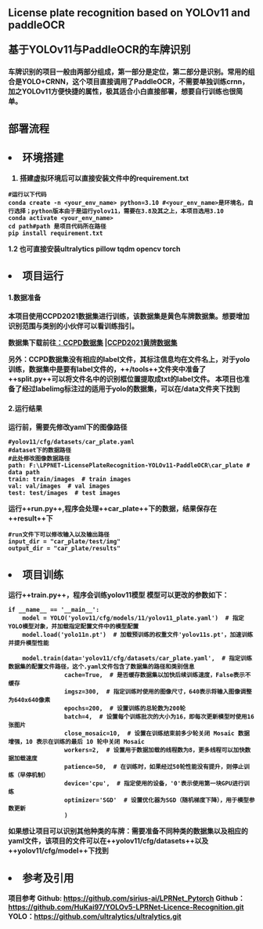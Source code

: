 <h2>
<p>License plate recognition based on YOLOv11 and paddleOCR<p>  
<p>基于<strong>YOLOv11与<strong>PaddleOCR的车牌识别<p>
</h2>
车牌识别的项目一般由两部分组成，第一部分是定位，第二部分是识别。常用的组合是YOLO+CRNN，这个项目直接调用了PaddleOCR，不需要单独训练crnn，加之YOLOv11方便快捷的属性，极其适合小白直接部署，想要自行训练也很简单。

<h2>部署流程<h2>
<li>环境搭建</li></h2>

1.  搭建虚拟环境后可以直接安装文件中的requirement.txt

<!---->

    #运行以下代码
    conda create -n <your_env_name> python=3.10 #<your_env_name>是环境名，自行选择；python版本由于是运行yolov11，需要在3.8及其之上，本项目选用3.10
    conda activate <your_env_name>
    cd path#path 是项目代码所在路径
    pip install requirement.txt

1.2 也可直接安装ultralytics pillow tqdm opencv torch

<h2><li>项目运行</li>
<h4>
1.数据准备</h4>

本项目使用CCPD2021数据集进行训练，该数据集是黄色车牌数据集。想要增加识别范围与类别的小伙伴可以看训练指引。

数据集下载前往[：CCPD数据集](https://github.com/detectRecog/CCPD) |[CCPD2021黄牌数据集](https://aistudio.baidu.com/datasetdetail/101671)

另外：CCPD数据集没有相应的label文件，其标注信息均在文件名上，对于yolo训练，数据集中是要有label文件的，++/tools++文件夹中准备了++split.py++可以将文件名中的识别框位置提取成txt的label文件。
本项目也准备了经过labelimg标注过的适用于yolo的数据集，可以在/data文件夹下找到

<h4>
2.运行结果</h4>

运行前，需要先修改yaml下的图像路径

    #yolov11/cfg/datasets/car_plate.yaml
    #dataset下的数据路径
    #此处修改图像数据路径
    path: F:\LPPNET-LicensePlateRecognition-YOLOv11-PaddleOCR\car_plate # data path
    train: train/images  # train images
    val: val/images  # val images
    test: test/images  # test images

运行++run.py++,程序会处理++car\_plate++下的数据，结果保存在++result++下

    #run文件下可以修改输入以及输出路径
    input_dir = "car_plate/test/img"
    output_dir = "car_plate/results"

<h2><li>项目训练</li></h2>

运行++train.py++，程序会训练yolov11模型
模型可以更改的参数如下：

    if __name__ == '__main__':
        model = YOLO('yolov11/cfg/models/11/yolov11_plate.yaml')  # 指定YOLO模型对象，并加载指定配置文件中的模型配置
        model.load('yolo11n.pt')  # 加载预训练的权重文件'yolov11s.pt'，加速训练并提升模型性能

        model.train(data='yolov11/cfg/datasets/car_plate.yaml',  # 指定训练数据集的配置文件路径，这个.yaml文件包含了数据集的路径和类别信息
                    cache=True,  # 是否缓存数据集以加快后续训练速度，False表示不缓存
                    imgsz=300,  # 指定训练时使用的图像尺寸，640表示将输入图像调整为640x640像素
                    epochs=200,  # 设置训练的总轮数为200轮
                    batch=4,  # 设置每个训练批次的大小为16，即每次更新模型时使用16张图片
                    close_mosaic=10,  # 设置在训练结束前多少轮关闭 Mosaic 数据增强，10 表示在训练的最后 10 轮中关闭 Mosaic
                    workers=2,  # 设置用于数据加载的线程数为8，更多线程可以加快数据加载速度
                    patience=50,  # 在训练时，如果经过50轮性能没有提升，则停止训练（早停机制）
                    device='cpu',  # 指定使用的设备，'0'表示使用第一块GPU进行训练
                    optimizer='SGD'  # 设置优化器为SGD（随机梯度下降），用于模型参数更新
                    )

如果想让项目可以识别其他种类的车牌：需要准备不同种类的数据集以及相应的yaml文件，该项目的文件可以在++yolov11/cfg/datasets++以及++yolov11/cfg/model++下找到

<h2><li>参考及引用</li></h2>

项目参考
Github: <https://github.com/sirius-ai/LPRNet_Pytorch>
Github：<https://github.com/HuKai97/YOLOv5-LPRNet-Licence-Recognition.git>
YOLO：<https://github.com/ultralytics/ultralytics.git>
